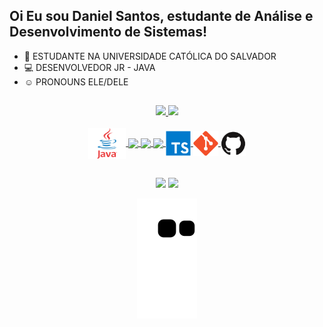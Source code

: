 ## Oi Eu sou Daniel Santos, estudante de Análise e Desenvolvimento de Sistemas!

- 📘 ESTUDANTE NA UNIVERSIDADE CATÓLICA DO SALVADOR
- 💻 DESENVOLVEDOR JR - JAVA
-  ☺ PRONOUNS ELE/DELE

##

<div align="center">
  <a href="https://github.com/Dsouza18">
  <img height="180em" src="https://github-readme-stats.vercel.app/api?username=Dsouza18&show_icons=true&theme=tokyonight&include_all_commits=true&count_private=true"/>
  <img height="180em" src="https://github-readme-stats.vercel.app/api/top-langs/?username=Dsouza18&layout=compact&langs_count=7&theme=tokyonight"/>

  
  <div style="display: inline_block"><br>
 <img align="center" height="50" width="60" 
      src="https://raw.githubusercontent.com/devicons/devicon/1119b9f84c0290e0f0b38982099a2bd027a48bf1/icons/java/java-original-wordmark.svg" />
 <img align="center" heigth="30" width="40"
      src="https://cdn.jsdelivr.net/gh/devicons/devicon/icons/html5/html5-original.svg" />
 <img align="center" heigth="30" width="40"
      src="https://cdn.jsdelivr.net/gh/devicons/devicon/icons/bootstrap/bootstrap-plain.svg" />
 <img align="center" heigth="30" width="40"
      src="https://cdn.jsdelivr.net/gh/devicons/devicon/icons/css3/css3-plain-wordmark.svg" />
 <img align="center" heigth="30" width="40"        src="https://raw.githubusercontent.com/devicons/devicon/1119b9f84c0290e0f0b38982099a2bd027a48bf1/icons/typescript/typescript-original.svg"/>
     <img align="center" heigth="30" width="40" src="https://raw.githubusercontent.com/devicons/devicon/1119b9f84c0290e0f0b38982099a2bd027a48bf1/icons/git/git-original.svg"/>
      <img align="center" heigth="30" width="40" style="background-color: #fffff"
           src="https://raw.githubusercontent.com/devicons/devicon/1119b9f84c0290e0f0b38982099a2bd027a48bf1/icons/github/github-original.svg"/>
    
##
    
  <a href = "mailto:daniel.santos1805@hotmail.com"><img src="https://img.shields.io/badge/-Outlook-%23333?style=for-the-badge&logo=gmail&logoColor=white" target="_blank"></a>
  <a href="https://www.linkedin.com/in/daniel-santos-2b2505129/" target="_blank"><img src="https://img.shields.io/badge/-LinkedIn-%230077B5?style=for-the-badge&logo=linkedin&logoColor=white" target="_blank"></a> 
 
  ![Snake animation](https://github.com/Dsouza18/Dsouza18/blob/output/github-contribution-grid-snake.svg)
 
